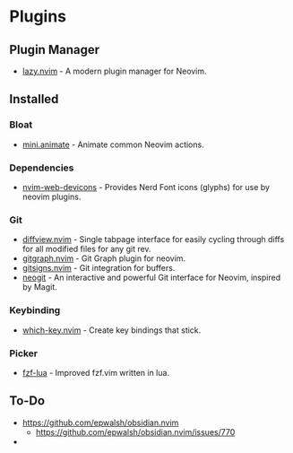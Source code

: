 # Plugins

## Plugin Manager

- [lazy.nvim](https://github.com/folke/lazy.nvim) - A modern plugin manager for Neovim.

## Installed

### Bloat

- [mini.animate](https://github.com/echasnovski/mini.nvim/blob/main/readmes/mini-animate.md) - Animate common Neovim actions.

### Dependencies

- [nvim-web-devicons](https://github.com/nvim-tree/nvim-web-devicons) - Provides Nerd Font icons (glyphs) for use by neovim plugins.

### Git

- [diffview.nvim](https://github.com/sindrets/diffview.nvim) - Single tabpage interface for easily cycling through diffs for all modified files for any git rev.
- [gitgraph.nvim](https://github.com/isakbm/gitgraph.nvim) - Git Graph plugin for neovim.
- [gitsigns.nvim](https://github.com/lewis6991/gitsigns.nvim) - Git integration for buffers.
- [neogit](https://github.com/NeogitOrg/neogit) - An interactive and powerful Git interface for Neovim, inspired by Magit.

### Keybinding

- [which-key.nvim](https://github.com/folke/which-key.nvim) - Create key bindings that stick.

### Picker

- [fzf-lua](https://github.com/ibhagwan/fzf-lua) - Improved fzf.vim written in lua.

## To-Do

- https://github.com/epwalsh/obsidian.nvim
    - https://github.com/epwalsh/obsidian.nvim/issues/770
- 

